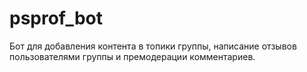 # psprof_bot
Бот для добавления контента в топики группы, написание отзывов  пользователями группы и премодерации комментариев.
